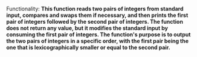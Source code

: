 Functionality: **This function reads two pairs of integers from standard input, compares and swaps them if necessary, and then prints the first pair of integers followed by the second pair of integers. The function does not return any value, but it modifies the standard input by consuming the first pair of integers. The function's purpose is to output the two pairs of integers in a specific order, with the first pair being the one that is lexicographically smaller or equal to the second pair.**